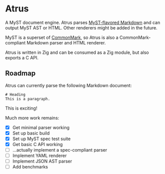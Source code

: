 # Atrus
A MyST document engine. Atrus parses [MyST-flavored
Markdown](https://mystmd.org/spec/overview) and can output MyST AST or HTML.
Other renderers might be added in the future.

MyST is a superset of [CommonMark](https://commonmark.org/), so Atrus is also
a CommonMark-compliant Markdown parser and HTML renderer.

Atrus is written in Zig and can be consumed as a Zig module, but also exports
a C API.

## Roadmap
Atrus can currently parse the following Markdown document:
```
# Heading
This is a paragraph.
```

This is exciting!

Much more work remains:

- [x] Get minimal parser working
- [x] Set up basic build
- [x] Set up MyST spec test suite
- [x] Get basic C API working
- [ ] ...actually implement a spec-compliant parser
- [ ] Implement YAML renderer
- [ ] Implement JSON AST parser
- [ ] Add benchmarks
